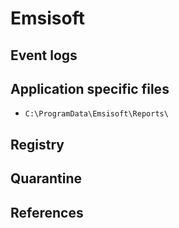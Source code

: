 # Emsisoft

## Event logs

## Application specific files

* `C:\ProgramData\Emsisoft\Reports\`

## Registry

## Quarantine

## References
